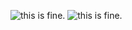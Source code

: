 ![this is fine.](https://github.com/exinmusic/exinmusic/blob/master/gang-signs.gif?raw=true) ![this is fine.](https://github.com/exinmusic/exinmusic/blob/master/gang-signs.gif?raw=true)
